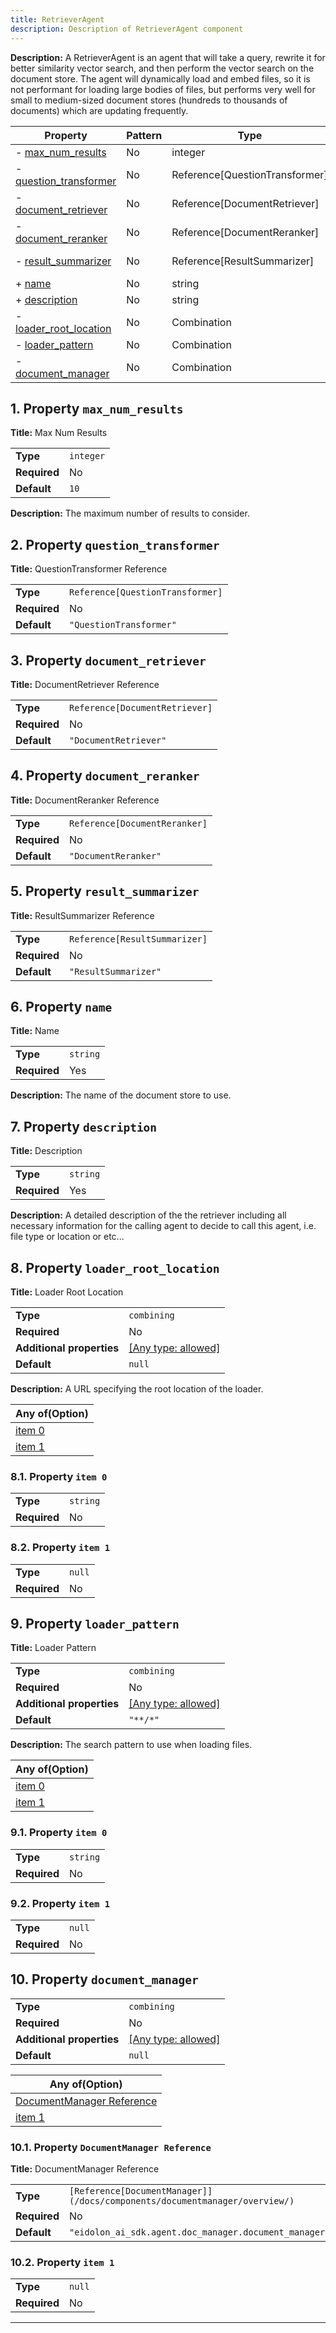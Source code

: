 ```yaml
---
title: RetrieverAgent
description: Description of RetrieverAgent component
---
```


**Description:** A RetrieverAgent is an agent that will take a query, rewrite it for better similarity vector search, and then perform the vector search on the document store.
The agent will dynamically load and embed files, so it is not performant for loading large bodies of files, but performs very well for small to medium-sized document stores (hundreds to thousands of documents) which are updating frequently.

| Property                                         | Pattern | Type                           | Deprecated | Definition | Title/Description             |
| ------------------------------------------------ | ------- | ------------------------------ | ---------- | ---------- | ----------------------------- |
| - [max_num_results](#max_num_results )           | No      | integer                        | No         | -          | Max Num Results               |
| - [question_transformer](#question_transformer ) | No      | Reference[QuestionTransformer] | No         | -          | QuestionTransformer Reference |
| - [document_retriever](#document_retriever )     | No      | Reference[DocumentRetriever]   | No         | -          | DocumentRetriever Reference   |
| - [document_reranker](#document_reranker )       | No      | Reference[DocumentReranker]    | No         | -          | DocumentReranker Reference    |
| - [result_summarizer](#result_summarizer )       | No      | Reference[ResultSummarizer]    | No         | -          | ResultSummarizer Reference    |
| + [name](#name )                                 | No      | string                         | No         | -          | Name                          |
| + [description](#description )                   | No      | string                         | No         | -          | Description                   |
| - [loader_root_location](#loader_root_location ) | No      | Combination                    | No         | -          | Loader Root Location          |
| - [loader_pattern](#loader_pattern )             | No      | Combination                    | No         | -          | Loader Pattern                |
| - [document_manager](#document_manager )         | No      | Combination                    | No         | -          | -                             |

## <a name="max_num_results"></a>1. Property `max_num_results`

**Title:** Max Num Results

|              |           |
| ------------ | --------- |
| **Type**     | `integer` |
| **Required** | No        |
| **Default**  | `10`      |

**Description:** The maximum number of results to consider.

## <a name="question_transformer"></a>2. Property `question_transformer`

**Title:** QuestionTransformer Reference

|              |                                  |
| ------------ | -------------------------------- |
| **Type**     | `Reference[QuestionTransformer]` |
| **Required** | No                               |
| **Default**  | `"QuestionTransformer"`          |

## <a name="document_retriever"></a>3. Property `document_retriever`

**Title:** DocumentRetriever Reference

|              |                                |
| ------------ | ------------------------------ |
| **Type**     | `Reference[DocumentRetriever]` |
| **Required** | No                             |
| **Default**  | `"DocumentRetriever"`          |

## <a name="document_reranker"></a>4. Property `document_reranker`

**Title:** DocumentReranker Reference

|              |                               |
| ------------ | ----------------------------- |
| **Type**     | `Reference[DocumentReranker]` |
| **Required** | No                            |
| **Default**  | `"DocumentReranker"`          |

## <a name="result_summarizer"></a>5. Property `result_summarizer`

**Title:** ResultSummarizer Reference

|              |                               |
| ------------ | ----------------------------- |
| **Type**     | `Reference[ResultSummarizer]` |
| **Required** | No                            |
| **Default**  | `"ResultSummarizer"`          |

## <a name="name"></a>6. Property `name`

**Title:** Name

|              |          |
| ------------ | -------- |
| **Type**     | `string` |
| **Required** | Yes      |

**Description:** The name of the document store to use.

## <a name="description"></a>7. Property `description`

**Title:** Description

|              |          |
| ------------ | -------- |
| **Type**     | `string` |
| **Required** | Yes      |

**Description:** A detailed description of the the retriever including all necessary information for the calling agent to decide to call this agent, i.e. file type or location or etc...

## <a name="loader_root_location"></a>8. Property `loader_root_location`

**Title:** Loader Root Location

|                           |                                                                           |
| ------------------------- | ------------------------------------------------------------------------- |
| **Type**                  | `combining`                                                               |
| **Required**              | No                                                                        |
| **Additional properties** | [[Any type: allowed]](# "Additional Properties of any type are allowed.") |
| **Default**               | `null`                                                                    |

**Description:** A URL specifying the root location of the loader.

| Any of(Option)                           |
| ---------------------------------------- |
| [item 0](#loader_root_location_anyOf_i0) |
| [item 1](#loader_root_location_anyOf_i1) |

### <a name="loader_root_location_anyOf_i0"></a>8.1. Property `item 0`

|              |          |
| ------------ | -------- |
| **Type**     | `string` |
| **Required** | No       |

### <a name="loader_root_location_anyOf_i1"></a>8.2. Property `item 1`

|              |        |
| ------------ | ------ |
| **Type**     | `null` |
| **Required** | No     |

## <a name="loader_pattern"></a>9. Property `loader_pattern`

**Title:** Loader Pattern

|                           |                                                                           |
| ------------------------- | ------------------------------------------------------------------------- |
| **Type**                  | `combining`                                                               |
| **Required**              | No                                                                        |
| **Additional properties** | [[Any type: allowed]](# "Additional Properties of any type are allowed.") |
| **Default**               | `"**/*"`                                                                  |

**Description:** The search pattern to use when loading files.

| Any of(Option)                     |
| ---------------------------------- |
| [item 0](#loader_pattern_anyOf_i0) |
| [item 1](#loader_pattern_anyOf_i1) |

### <a name="loader_pattern_anyOf_i0"></a>9.1. Property `item 0`

|              |          |
| ------------ | -------- |
| **Type**     | `string` |
| **Required** | No       |

### <a name="loader_pattern_anyOf_i1"></a>9.2. Property `item 1`

|              |        |
| ------------ | ------ |
| **Type**     | `null` |
| **Required** | No     |

## <a name="document_manager"></a>10. Property `document_manager`

|                           |                                                                           |
| ------------------------- | ------------------------------------------------------------------------- |
| **Type**                  | `combining`                                                               |
| **Required**              | No                                                                        |
| **Additional properties** | [[Any type: allowed]](# "Additional Properties of any type are allowed.") |
| **Default**               | `null`                                                                    |

| Any of(Option)                                          |
| ------------------------------------------------------- |
| [DocumentManager Reference](#document_manager_anyOf_i0) |
| [item 1](#document_manager_anyOf_i1)                    |

### <a name="document_manager_anyOf_i0"></a>10.1. Property `DocumentManager Reference`

**Title:** DocumentManager Reference

|              |                                                                       |
| ------------ | --------------------------------------------------------------------- |
| **Type**     | `[Reference[DocumentManager]](/docs/components/documentmanager/overview/)`                                          |
| **Required** | No                                                                    |
| **Default**  | `"eidolon_ai_sdk.agent.doc_manager.document_manager.DocumentManager"` |

### <a name="document_manager_anyOf_i1"></a>10.2. Property `item 1`

|              |        |
| ------------ | ------ |
| **Type**     | `null` |
| **Required** | No     |

----------------------------------------------------------------------------------------------------------------------------
